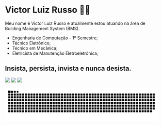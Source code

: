 # Victor Luiz Russo 👨‍💻 
Meu nome é Victor Luiz Russo e atualmente estou atuando na área de Building Management System (BMS).

- Engenharia de Computação - 1º Semestre;
- Técnico Eletrônico;
- Técnico em Mecânica;
- Eletricista de Manutenção Eletroeletrônica;
 ## Insista, persista, invista e nunca desista.
<div> 
  <a href="https://instagram.com/russo07_" target="_blank"><img src="https://img.shields.io/badge/-Instagram-%23E4405F?style=for-the-badge&logo=instagram&logoColor=white" target="_blank"></a>
  <a href = "mailto:victorluizrusso@outlook.com"><img src="https://img.shields.io/badge/-Gmail-%23333?style=for-the-badge&logo=gmail&logoColor=white" target="_blank"></a>
  <a href="https://www.linkedin.com/in/victorrusso7/" target="_blank"><img src="https://img.shields.io/badge/-LinkedIn-%230077B5?style=for-the-badge&logo=linkedin&logoColor=white" target="_blank"></a> 
 
  ![Snake animation](https://github.com/hugoogata/hugoogata/blob/output/github-contribution-grid-snake.svg)

</div>
